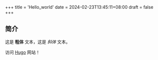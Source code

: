 +++
title = 'Hello_world'
date = 2024-02-23T13:45:11+08:00
draft = false
+++

## 简介

这是 **粗体** 文本，这是 *斜体* 文本。

访问 [Hugo](https://gohugo.io) 网站！
